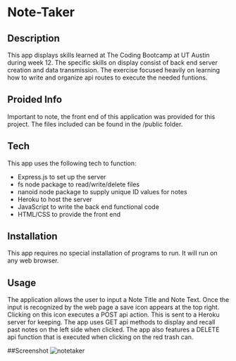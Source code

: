 # Note-Taker

## Description

This app displays skills learned at The Coding Bootcamp at UT Austin during week 12. The specific skills on display consist of back end server creation and data transmission. The exercise focused heavily on learning how to write and organize api routes to execute the needed funtions. 

## Proided Info
Important to note, the front end of this application was provided for this project. The files included can be found in the /public folder.

## Tech
This app uses the following tech to function:
* Express.js to set up the server
* fs node package to read/write/delete files
* nanoid node package to supply unique ID values for notes
* Heroku to host the server
* JavaScript to write the back end functional code
* HTML/CSS to provide the front end
  
## Installation

This app requires no special installation of programs to run. It will run on any web browser.

## Usage

The application allows the user to input a Note Title and Note Text. Once the input is recognized by the web page a save icon appears at the top right. Clicking on this icon executes a POST api action. This is sent to a Heroku server for keeping. The app uses GET api methods to display and recall past notes on the left side when clicked. The app also features a DELETE api function that is executed when clicking on the red trash can.
  
##Screenshot
![notetaker](https://user-images.githubusercontent.com/92648393/151733989-6211b329-0807-4919-8627-597f0a69cab7.PNG)

